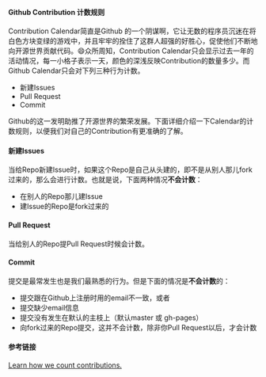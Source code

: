 #### Github Contribution 计数规则
Contribution Calendar简直是Github 的一个阴谋啊，它让无数的程序员沉迷在将白色方块变绿的游戏中，并且牢牢的拴住了这群人超强的好胜心，促使他们不断地向开源世界贡献代码。😄众所周知，Contribution Calendar只会显示过去一年的活动情况，每一小格子表示一天，颜色的深浅反映Contribution的数量多少。而Github Calendar只会对下列三种行为计数。
- 新建Issues
- Pull Request
- Commit

Github的这一发明助推了开源世界的繁荣发展。下面详细介绍一下Calendar的计数规则，以便我们对自己的Contribution有更准确的了解。
#### 新建Issues
当给Repo新建Issue时，如果这个Repo是自己从头建的，即不是从别人那儿fork过来的，那么会进行计数。也就是说，下面两种情况**不会计数**：

- 在别人的Repo那儿建Issue
- 建Issue的Repo是fork过来的

#### Pull Request
当给别人的Repo提Pull Request时候会计数。
#### Commit
提交是最常发生也是我们最熟悉的行为。但是下面的情况是**不会计数**的：

- 提交跟在Github上注册时用的email不一致，或者
- 提交缺少email信息
- 提交没有发生在默认的主枝上（默认master 或 gh-pages）
- 向fork过来的Repo提交，这并不会计数，除非你Pull Request以后，才会计数

#### 参考链接

[Learn how we count contributions.](https://help.github.com/articles/why-are-my-contributions-not-showing-up-on-my-profile/)
